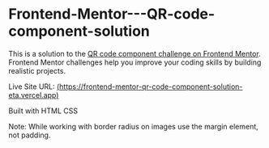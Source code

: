 # Frontend-Mentor---QR-code-component-solution
This is a solution to the [QR code component challenge on Frontend Mentor](https://www.frontendmentor.io/challenges/qr-code-component-iux_sIO_H). Frontend Mentor challenges help you improve your coding skills by building realistic projects. 

Live Site URL: [(https://frontend-mentor-qr-code-component-solution-eta.vercel.app)](https://frontend-mentor-qr-code-component-solution-eta.vercel.app/)


Built with
HTML
CSS


Note: While working with border radius on images use the margin element, not padding.
